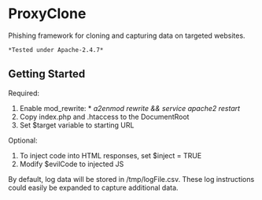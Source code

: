 # ProxyClone
Phishing framework for cloning and capturing data on targeted websites.

    *Tested under Apache-2.4.7*
## Getting Started

Required:
  1. Enable mod_rewrite: 
    * *a2enmod rewrite && service apache2 restart*
  2. Copy index.php and .htaccess to the DocumentRoot
  3. Set $target variable to starting URL

Optional:
  1. To inject code into HTML responses, set $inject = TRUE
  2. Modify $evilCode to injected JS

By default, log data will be stored in /tmp/logFile.csv.  These log instructions could easily be expanded to capture additional data.
